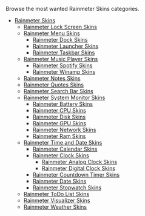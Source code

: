 <p>Browse the most wanted Rainmeter Skins categories.</p>
<ul>
<li><a href="https://rainmeterbase.com/skins">Rainmeter Skins</a>
<ul>
<li><a href="https://rainmeterbase.com/skins/lock-screen">Rainmeter Lock Screen Skins</a></li>
<li><a href="https://rainmeterbase.com/skins/menu">Rainmeter Menu Skins</a>
<ul>
<li><a href="https://rainmeterbase.com/skins/menu/dock">Rainmeter Dock Skins</a></li>
<li><a href="https://rainmeterbase.com/skins/menu/launcher">Rainmeter Launcher Skins</a></li>
<li><a href="https://rainmeterbase.com/skins/menu/taskbar">Rainmeter Taskbar Skins</a></li>
</ul>
</li>
<li><a href="https://rainmeterbase.com/skins/music-player">Rainmeter Music Player Skins</a>
<ul>
<li><a href="https://rainmeterbase.com/skins/music-player/spotify">Rainmeter Spotify Skins</a></li>
<li><a href="https://rainmeterbase.com/skins/music-player/winamp">Rainmeter Winamp Skins</a></li>
</ul>
</li>
<li><a href="https://rainmeterbase.com/skins/notes">Rainmeter Notes Skins</a></li>
<li><a href="https://rainmeterbase.com/skins/quotes">Rainmeter Quotes Skins</a></li>
<li><a href="https://rainmeterbase.com/skins/search-bar">Rainmeter Search Bar Skins</a></li>
<li><a href="https://rainmeterbase.com/skins/system-monitor">Rainmeter System Monitor Skins</a>
<ul>
<li><a href="https://rainmeterbase.com/skins/system-monitor/battery">Rainmeter Battery Skins</a></li>
<li><a href="https://rainmeterbase.com/skins/system-monitor/cpu">Rainmeter CPU Skins</a></li>
<li><a href="https://rainmeterbase.com/skins/system-monitor/disk">Rainmeter Disk Skins</a></li>
<li><a href="https://rainmeterbase.com/skins/system-monitor/gpu">Rainmeter GPU Skins</a></li>
<li><a href="https://rainmeterbase.com/skins/system-monitor/network">Rainmeter Network Skins</a></li>
<li><a href="https://rainmeterbase.com/skins/system-monitor/ram">Rainmeter Ram Skins</a></li>
</ul>
</li>
<li><a href="https://rainmeterbase.com/skins/time">Rainmeter Time and Date Skins</a>
<ul>
<li><a href="https://rainmeterbase.com/skins/time/calendar">Rainmeter Calendar Skins</a></li>
<li><a href="https://rainmeterbase.com/skins/time/clock">Rainmeter Clock Skins</a>
<ul>
<li><a href="https://rainmeterbase.com/skins/time/clock/analog">Rainmeter Analog Clock Skins</a></li>
<li><a href="https://rainmeterbase.com/skins/time/clock/digital">Rainmeter Digital Clock Skins</a></li>
</ul>
</li>
<li><a href="https://rainmeterbase.com/skins/time/countdown-timer">Rainmeter Countdown Timer Skins</a></li>
<li><a href="https://rainmeterbase.com/skins/time/date">Rainmeter Date Skins</a></li>
<li><a href="https://rainmeterbase.com/skins/time/stopwatch">Rainmeter Stopwatch Skins</a></li>
</ul>
</li>
<li><a href="https://rainmeterbase.com/skins/to-do-list">Rainmeter ToDo List Skins</a></li>
<li><a href="https://rainmeterbase.com/skins/visualizer">Rainmeter Visualizer Skins</a></li>
<li><a href="https://rainmeterbase.com/skins/weather">Rainmeter Weather Skins</a></li>
</ul>
</li>
</ul>
